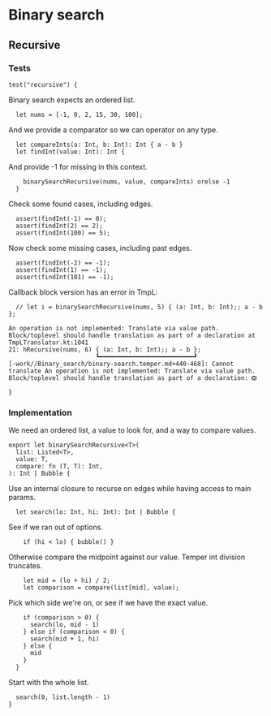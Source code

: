 # Binary search

## Recursive

### Tests

    test("recursive") {

Binary search expects an ordered list.

      let nums = [-1, 0, 2, 15, 30, 100];

And we provide a comparator so we can operator on any type.

      let compareInts(a: Int, b: Int): Int { a - b }
      let findInt(value: Int): Int {

And provide -1 for missing in this context.

        binarySearchRecursive(nums, value, compareInts) orelse -1
      }

Check some found cases, including edges.

      assert(findInt(-1) == 0);
      assert(findInt(2) == 2);
      assert(findInt(100) == 5);

Now check some missing cases, including past edges.

      assert(findInt(-2) == -1);
      assert(findInt(1) == -1);
      assert(findInt(101) == -1);

Callback block version has an error in TmpL:

      // let i = binarySearchRecursive(nums, 5) { (a: Int, b: Int);; a - b };

```plain
An operation is not implemented: Translate via value path.  Block/toplevel should handle translation as part of a declaration at TmpLTranslator.kt:1041
21: hRecursive(nums, 6) { (a: Int, b: Int);; a - b };
                        ┗━━━━━━━━━━━━━━━━━━━━━━━━━━┛
[-work//Binary_search/binary-search.temper.md+440-468]: Cannot translate An operation is not implemented: Translate via value path.  Block/toplevel should handle translation as part of a declaration: ❎
```

    }

### Implementation

We need an ordered list, a value to look for, and a way to compare values.

    export let binarySearchRecursive<T>(
      list: Listed<T>,
      value: T,
      compare: fn (T, T): Int,
    ): Int | Bubble {

Use an internal closure to recurse on edges while having access to main params.

      let search(lo: Int, hi: Int): Int | Bubble {

See if we ran out of options.

        if (hi < lo) { bubble() }

Otherwise compare the midpoint against our value. Temper int division truncates.

        let mid = (lo + hi) / 2;
        let comparison = compare(list[mid], value);

Pick which side we're on, or see if we have the exact value.

        if (comparison > 0) {
          search(lo, mid - 1)
        } else if (comparison < 0) {
          search(mid + 1, hi)
        } else {
          mid
        }
      }

Start with the whole list.

      search(0, list.length - 1)
    }
